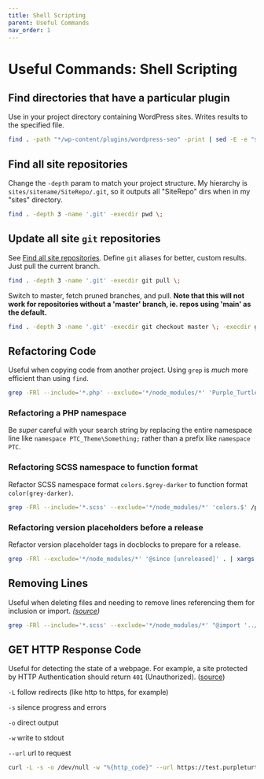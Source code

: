 ```yaml
---
title: Shell Scripting
parent: Useful Commands
nav_order: 1
---
```


# Useful Commands: Shell Scripting

## Find directories that have a particular plugin
Use in your project directory containing WordPress sites. Writes results to the specified file.
```bash
find . -path "*/wp-content/plugins/wordpress-seo" -print | sed -E -e "s#\.\/([^\/]*)\/.*#\1#" > sites_with_yoastseo.txt
```

## Find all site repositories
Change the `-depth` param to match your project structure.
My hierarchy is `sites/sitename/SiteRepo/.git`, so it outputs all "SiteRepo" dirs when in my "sites" directory.

```bash
find . -depth 3 -name '.git' -execdir pwd \;
```

## Update all site `git` repositories
See [Find all site repositories](#find-all-site-repositories). Define `git` aliases for better, custom results.
Just pull the current branch.

```bash
find . -depth 3 -name '.git' -execdir git pull \;
```
Switch to master, fetch pruned branches, and pull. **Note that this will not work for repositories without a 'master' branch, ie. repos using 'main' as the default.**
```bash
find . -depth 3 -name '.git' -execdir git checkout master \; -execdir git fetch --prune \; -execdir git pull \;
```

## Refactoring Code
Useful when copying code from another project. Using `grep` is _much_ more efficient than using `find`.
```bash
grep -FRl --include='*.php' --exclude='*/node_modules/*' 'Purple_Turtle_Creative' . | xargs sed -i '' -e 's#Purple_Turtle_Creative#PTC_Theme#g'
```

### Refactoring a PHP namespace
Be _super_ careful with your search string by replacing the entire namespace line like `namespace PTC_Theme\Something;` rather than a prefix like `namespace PTC`.

### Refactoring SCSS namespace to function format
Refactor SCSS namespace format `colors.$grey-darker` to function format `color(grey-darker)`.
```bash
grep -FRl --include='*.scss' --exclude='*/node_modules/*' 'colors.$' /path/to/assets/styles/scss | xargs sed -i '' -E 's#colors.\$([a-z\-]*)#color\(\1\)#g'
```

### Refactoring version placeholders before a release

Refactor version placeholder tags in docblocks to prepare for a release.

```bash
grep -FRl --exclude='*/node_modules/*' '@since [unreleased]' . | xargs sed -i '' -e 's#\@since \[unreleased\]#\@since 3\.4\.0#g'
```

## Removing Lines

Useful when deleting files and needing to remove lines referencing them for inclusion or import. _([source](https://stackoverflow.com/a/5410784))_
```bash
grep -FRl --include='*.scss' --exclude='*/node_modules/*' "@import '../../_tools/scss/mixins';" . | xargs sed -i '' -e "/@import '..\/..\/_tools\/scss\/mixins';/d"
```

## GET HTTP Response Code
Useful for detecting the state of a webpage. For example, a site protected by HTTP Authentication should return `401` (Unauthorized). ([source](https://superuser.com/questions/272265/getting-curl-to-output-http-status-code))

`-L` follow redirects (like http to https, for example)

`-s` silence progress and errors

`-o` direct output

`-w` write to stdout

`--url` url to request

```bash
curl -L -s -o /dev/null -w "%{http_code}" --url https://test.purpleturtlecreative.com/
```